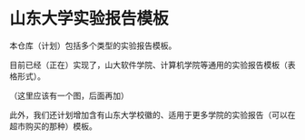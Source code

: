 # 山东大学实验报告模板

本仓库（计划）包括多个类型的实验报告模板。

目前已经（正在）实现了，山大软件学院、计算机学院等通用的实验报告模板（表格形式）。

（这里应该有一个图，后面再加）

此外，我们还计划增加含有山东大学校徽的、适用于更多学院的实验报告（可以在超市购买的那种）模板。
